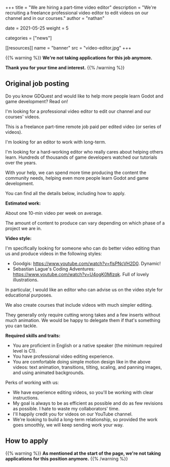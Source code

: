 +++
title = "We are hiring a part-time video editor"
description = "We're recruiting a freelance professional video editor to edit videos on our channel and in our courses."
author = "nathan"

date = 2021-05-25
weight = 5

categories = ["news"]

[[resources]]
name = "banner"
src = "video-editor.jpg"
+++

{{% warning %}}
**We're not taking applications for this job anymore.**

**Thank you for your time and interest.**
{{% /warning %}}

## Original job posting

Do you know GDQuest and would like to help more people learn Godot and game development? Read on!

I'm looking for a professional video editor to edit our channel and our courses' videos.

This is a freelance part-time remote job paid per edited video (or series of videos).

I'm looking for an editor to work with long-term.

I'm looking for a hard-working editor who really cares about helping others learn. Hundreds of thousands of game developers watched our tutorials over the years.

With your help, we can spend more time producing the content the community needs, helping even more people learn Godot and game development.

You can find all the details below, including how to apply.

**Estimated work:**

About one 10-min video per week on average.

The amount of content to produce can vary depending on which phase of a project we are in.

**Video style:**

I'm specifically looking for someone who can do better video editing than us and produce videos in the following styles:

- Goodgis: https://www.youtube.com/watch?v=flsPNcVH2D0. Dynamic!
- Sebastian Lague's Coding Adventures: https://www.youtube.com/watch?v=U4ogK0MIzqk. Full of lovely illustrations.

In particular, I would like an editor who can advise us on the video style for educational purposes.

We also create courses that include videos with much simpler editing.

They generally only require cutting wrong takes and a few inserts without much animation. We would be happy to delegate them if that's something you can tackle.

**Required skills and traits:**

- You are proficient in English or a native speaker (the minimum required level is C1).
- You have professional video editing experience.
- You are comfortable doing simple motion design like in the above videos: text animation, transitions, tilting, scaling, and panning images, and using animated backgrounds.

Perks of working with us:

- We have experience editing videos, so you'll be working with clear instructions.
- My goal is always to be as efficient as possible and do as few revisions as possible. I hate to waste my collaborators' time.
- I'll happily credit you for videos on our YouTube channel.
- We're looking to build a long-term relationship, so provided the work goes smoothly, we will keep sending work your way.

## How to apply

{{% warning %}}
**As mentioned at the start of the page, we're not taking applications for this position anymore.**
{{% /warning %}}

<!-- To apply, please send me an email at `nathan [at] gdquest [dot] com` with the following subject: -->

<!-- > Video editing job: Your Name -->

<!-- **Please include the following information:** -->

<!-- - Links to your video editing work: videos you edited, a showreel, a portfolio... -->
<!-- - The price you would charge for a dynamic video like this one: https://www.youtube.com/watch?v=flsPNcVH2D0 -->
<!-- - A video tutorial like this one (5', mostly simple cuts): https://www.youtube.com/watch?v=F53qTyIiZDc -->
<!-- - Why you'd like to work with us. -->

<!-- A tip for maximizing your chances: be genuine and direct! You don't need to write like you're applying to a big corporation. -->

<!-- And be sure to _show_ me things you've worked on. I want to see you've got the required skills; I won't take your word for it. -->

<!-- **Please note that in case you don't use the correct email subject line or don't include the required information, I won't consider your candidature.** -->
